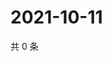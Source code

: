# 2021-10-11

共 0 条

<!-- BEGIN WEIBO -->
<!-- 最后更新时间 Mon Oct 11 2021 03:06:45 GMT+0800 (China Standard Time) -->

<!-- END WEIBO -->

